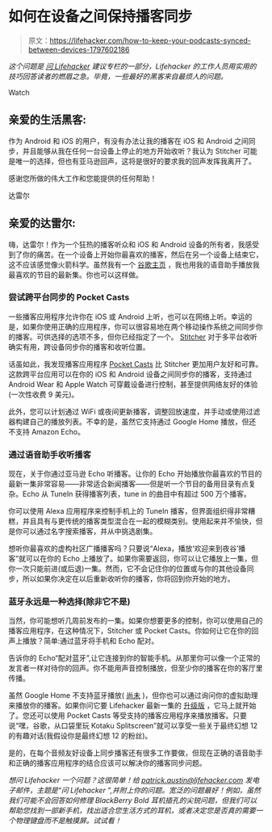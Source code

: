 # 如何在设备之间保持播客同步

> 原文：<https://lifehacker.com/how-to-keep-your-podcasts-synced-between-devices-1797602186>

*这个问题是* [*问 Lifehacker*](http://lifehacker.com/tag/ask-lifehacker) *建议专栏的一部分，Lifehacker 的工作人员用实用的技巧回答读者的燃眉之急。毕竟，一些最好的黑客来自最烦人的问题。*

Watch

## 亲爱的生活黑客:

作为 Android 和 iOS 的用户，有没有办法让我的播客在 iOS 和 Android 之间同步，并且能够从我在任何一台设备上停止的地方开始收听？我认为 Stitcher 可能是唯一的选择，但也有亚马逊回声，这将是很好的要求我的回声发挥我离开了。

感谢您所做的伟大工作和您能提供的任何帮助！

达雷尔

## 亲爱的达雷尔:

嗨，达雷尔！作为一个狂热的播客听众和 iOS 和 Android 设备的所有者，我感受到了你的痛苦。在一个设备上开始你最喜欢的播客，然后在另一个设备上结束它，这不应该感觉像火箭科学。虽然我有一个 [谷歌主页](http://gizmodo.com/google-home-breaks-up-domestic-dispute-by-calling-the-p-1796755905) ，我也用我的语音助手播放我最喜欢的节目的最新集。你也可以这样做。

### 尝试跨平台同步的 Pocket Casts

一些播客应用程序允许你在 iOS 或 Android 上听，也可以在网络上听。幸运的是，如果你使用正确的应用程序，你可以很容易地在两个移动操作系统之间同步你的播客。可供选择的选项不多，但你已经指定了一个。 [Stitcher](https://www.stitcher.com/) 对于多平台收听确实有用，跨设备同步你的播客和收听位置。

话虽如此，我发现播客应用程序 [Pocket Casts](https://www.shiftyjelly.com/pocketcasts/) 比 Stitcher 更加用户友好和可靠。这款跨平台应用可以在你的 iOS 和 Android 设备之间同步你的播客，支持通过 Android Wear 和 Apple Watch 可穿戴设备进行控制，甚至提供网络友好的体验(一次性收费 9 美元)。

此外，您可以计划通过 WiFi 或夜间更新播客，调整回放速度，并手动或使用过滤器构建自己的播放列表。不幸的是，虽然它支持通过 Google Home 播放，但还不支持 Amazon Echo。

### 通过语音助手收听播客

现在，关于你通过亚马逊 Echo 听播客。让你的 Echo 开始播放你最喜欢的节目的最新一集非常容易——非常适合新闻播客——但是听一个节目的备用目录有点复杂。Echo 从 TuneIn 获得播客列表，tune in 的曲目中有超过 500 万个播客。

你可以使用 Alexa 应用程序来控制手机上的 TuneIn 播客，但界面组织得非常糟糕，并且具有与更传统的播客类型混合在一起的模糊类别。使用起来并不愉快，但是你可以通过名字搜索播客，并从中挑选剧集。

想听你最喜欢的虚构社区广播播客吗？只要说“Alexa，播放‘欢迎来到夜谷’播客”就可以在你的 Echo 上播放了。如果你需要返回，你可以让它播放上一集，但你一次只能前进(或后退)一集。然而，它不会记住你的位置或与你的其他设备同步，所以如果你决定在以后重新收听你的播客，你将回到你开始的地方。

### 蓝牙永远是一种选择(除非它不是)

当然，你可能想听几周前发布的一集。如果你想要更多的控制，你可以使用自己的播客应用程序，在这种情况下，Stitcher 或 Pocket Casts。你如何让它在你的回声上播放？简单:通过蓝牙将手机和 Echo 配对。

告诉你的 Echo“配对蓝牙”,让它连接到你的智能手机。从那里你可以像一个正常的发言者一样对待你的回声。你不能用声音控制播放，但至少你的播客在你的客厅里传播。

虽然 Google Home 不支持蓝牙播放( [尚未](https://www.theverge.com/circuitbreaker/2017/6/30/15905840/google-home-bluetooth-update-music-streaming-available-now) )，但你也可以通过询问你的虚拟助理来播放你的播客。如果你问它要 Lifehacker 最新一集的 [升级版](http://lifehacker.com/c/the-show) ，它马上就开始了。您还可以使用 Pocket Casts 等受支持的播客应用程序来播放播客。只要说“嘿，谷歌，从口袋里玩 Kotaku Splitscreen”就可以享受一些关于最终幻想 12 的有趣对话(我假设你是最终幻想 12 的粉丝)。

是的，在每个音频友好设备上同步播客还有很多工作要做，但现在正确的语音助手和正确的播客应用程序的结合应该可以解决你的播客同步问题。

*想问 Lifehacker 一个问题？这很简单！给 patrick.austin@lifehacker.com 发电子邮件，主题是“问 Lifehacker ”,并附上你的问题。宽泛的问题最好！例如，虽然我们可能不会回答如何修理 BlackBerry Bold 耳机插孔的尖锐问题，但我们可以帮助您找到一部新手机，找出适合您生活方式的耳机，或者决定您是否真的需要一个物理键盘而不是触摸屏。试试看！*